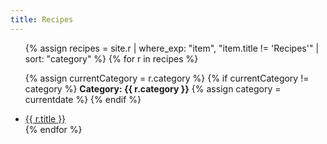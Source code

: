 ```yaml
---
title: Recipes
---
```


<ul class="index">
{% assign recipes = site.r | where_exp: "item", "item.title != 'Recipes'" | sort: "category" %}
{% for r in recipes %}
  
  {% assign currentCategory = r.category %}
  {% if currentCategory != category %}
    <b>Category: {{ r.category }}</b>
    {% assign category = currentdate %} 
  {% endif %}
  
  <li><a href="{{ r.url }}">{{ r.title }}</a></li>
{% endfor %}
</ul>
